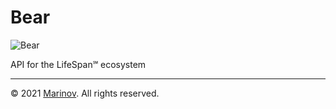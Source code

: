 # Bear

![Bear](https://github.com/Yrkki/cv-generator-life-logo/blob/master/favicon/cv-generator-life-bear/favicon/favicon.ico?raw=true)

API for the LifeSpan℠ ecosystem

---

© 2021 [Marinov](http://marinov.link "Marinov"). All rights reserved.
